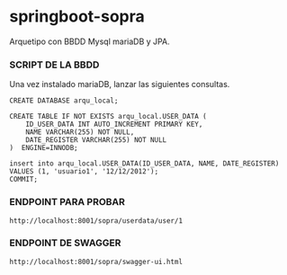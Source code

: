 # springboot-sopra

Arquetipo con BBDD Mysql mariaDB y JPA.

### SCRIPT DE LA BBDD

Una vez instalado mariaDB, lanzar las siguientes consultas.

```
CREATE DATABASE arqu_local;

CREATE TABLE IF NOT EXISTS arqu_local.USER_DATA (
    ID_USER_DATA INT AUTO_INCREMENT PRIMARY KEY,
    NAME VARCHAR(255) NOT NULL,
    DATE_REGISTER VARCHAR(255) NOT NULL
)  ENGINE=INNODB;

insert into arqu_local.USER_DATA(ID_USER_DATA, NAME, DATE_REGISTER)
VALUES (1, 'usuario1', '12/12/2012');
COMMIT;
```

### ENDPOINT PARA PROBAR

```
http://localhost:8001/sopra/userdata/user/1
```

### ENDPOINT DE SWAGGER

```
http://localhost:8001/sopra/swagger-ui.html
```
